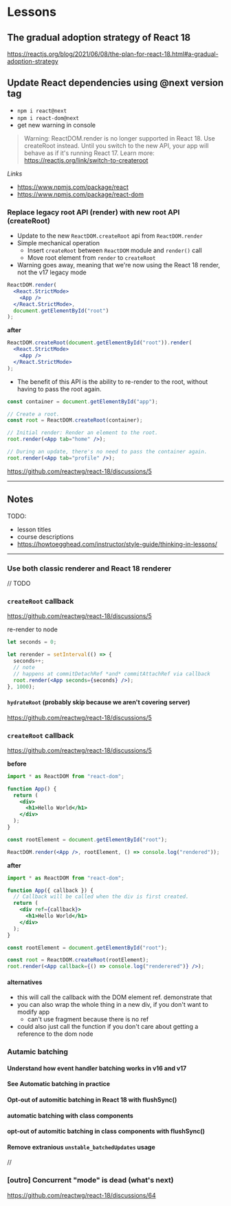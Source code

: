# Lessons

## The gradual adoption strategy of React 18

https://reactjs.org/blog/2021/06/08/the-plan-for-react-18.html#a-gradual-adoption-strategy

## Update React dependencies using @next version tag

- `npm i react@next`
- `npm i react-dom@next`
- get new warning in console

> Warning: ReactDOM.render is no longer supported in React 18. Use createRoot instead. Until you switch to the new API, your app will behave as if it's running React 17. Learn more: https://reactjs.org/link/switch-to-createroot

_Links_

- https://www.npmjs.com/package/react
- https://www.npmjs.com/package/react-dom

### Replace legacy root API (render) with new root API (createRoot)

- Update to the new `ReactDOM.createRoot` api from `ReactDOM.render`
- Simple mechanical operation
  - Insert `createRoot` between `ReactDOM` module and `render()` call
  - Move root element from `render` to `createRoot`
- Warning goes away, meaning that we're now using the React 18 render, not the v17 legacy mode

```jsx
ReactDOM.render(
  <React.StrictMode>
    <App />
  </React.StrictMode>,
  document.getElementById("root")
);
```

**after**

```jsx
ReactDOM.createRoot(document.getElementById("root")).render(
  <React.StrictMode>
    <App />
  </React.StrictMode>
);
```

- The benefit of this API is the ability to re-render to the root, without having to pass the root again.

```jsx
const container = document.getElementById("app");

// Create a root.
const root = ReactDOM.createRoot(container);

// Initial render: Render an element to the root.
root.render(<App tab="home" />);

// During an update, there's no need to pass the container again.
root.render(<App tab="profile" />);
```

https://github.com/reactwg/react-18/discussions/5

---

## Notes

TODO:

- lesson titles
- course descriptions
- https://howtoegghead.com/instructor/style-guide/thinking-in-lessons/

---

### Use both classic renderer and React 18 renderer

// TODO

### `createRoot` callback

https://github.com/reactwg/react-18/discussions/5

re-render to node

```jsx
let seconds = 0;

let rerender = setInterval(() => {
  seconds++;
  // note
  // happens at commitDetachRef *and* commitAttachRef via callback
  root.render(<App seconds={seconds} />);
}, 1000);
```

#### `hydrateRoot` (probably skip because we aren't covering server)

https://github.com/reactwg/react-18/discussions/5

### `createRoot` callback

https://github.com/reactwg/react-18/discussions/5

**before**

```jsx
import * as ReactDOM from "react-dom";

function App() {
  return (
    <div>
      <h1>Hello World</h1>
    </div>
  );
}

const rootElement = document.getElementById("root");

ReactDOM.render(<App />, rootElement, () => console.log("rendered"));
```

**after**

```jsx
import * as ReactDOM from "react-dom";

function App({ callback }) {
  // Callback will be called when the div is first created.
  return (
    <div ref={callback}>
      <h1>Hello World</h1>
    </div>
  );
}

const rootElement = document.getElementById("root");

const root = ReactDOM.createRoot(rootElement);
root.render(<App callback={() => console.log("renderered")} />);
```

#### alternatives

- this will call the callback with the DOM element ref. demonstrate that
- you can also wrap the whole thing in a new div, if you don't want to modify app
  - can't use fragment because there is no ref
- could also just call the function if you don't care about getting a reference to the dom node

### Autamic batching

#### Understand how event handler batching works in v16 and v17

#### See Automatic batching in practice

#### Opt-out of automitic batching in React 18 with flushSync()

#### automatic batching with class components

#### opt-out of automitic batching in class components with flushSync()

#### Remove extranious `unstable_batchedUpdates` usage

//

### [outro] Concurrent "mode" is dead (what's next)

https://github.com/reactwg/react-18/discussions/64
